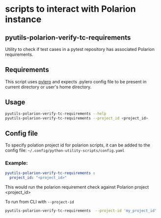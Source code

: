 # scripts to interact with Polarion instance

## pyutils-polarion-verify-tc-requirements
Utility to check if test cases in a pytest repository has associated Polarion requirements.

## Requirements
This script uses [pylero](https://github.com/RedHatQE/pylero) and expects .pylero config file to be present in current directory or user's home directory.

## Usage
```bash
pyutils-polarion-verify-tc-requirements --help
pyutils-polarion-verify-tc-requirements --project_id <project_id>
```

## Config file
To specify polation project id for polarion scripts, it can be added to the config file:
`~/.config/python-utility-scripts/config.yaml`


### Example:

```yaml
pyutils-polarion-verify-tc-requirements :
  project_id: "<project_id>"
```
This would run the polarion requirement check against Polarion project <project_id>

To run from CLI with `--project-id`

```bash
pyutils-polarion-verify-tc-requirements  --project-id 'my_project_id'
```
